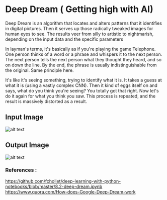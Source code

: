 # Deep Dream ( Getting high with AI)

Deep Dream is an algorithm that locates and alters patterns that it identifies in digital pictures. Then it serves up those radically tweaked images for human eyes to see. The results veer from silly to artistic to nightmarish, depending on the input data and the specific parameters 

In layman's terms, it's basically as if you're playing the game Telephone. One person thinks of a word or a phrase and whispers it to the next person. The next person tells the next person what they thought they heard, and so on down the line. By the end, the phrase is usually indistinguishable from the original. Same principle here.

It's like it's seeing something, trying to identify what it is. It takes a guess at what it is (using a vastly complex CNN). Then it kind of eggs itself on and says, what do you think you're seeing? You totally got that right. Now let's do it again for what you think you saw. This process is repeated, and the result is massively distorted as a result.

## Input Image ##

![alt text](https://thumb.ibb.co/iUJj0y/before.png)


## Output Image ##

![alt text](https://thumb.ibb.co/cyqE0y/After.png)

### References :
https://github.com/fchollet/deep-learning-with-python-notebooks/blob/master/8.2-deep-dream.ipynb
https://www.quora.com/How-does-Google-Deep-Dream-work
